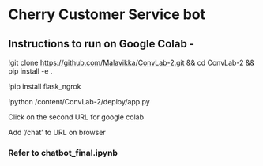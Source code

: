 # Cherry Customer Service bot
## Instructions to run on Google Colab - 

!git clone https://github.com/Malavikka/ConvLab-2.git && cd ConvLab-2 && pip install -e .

!pip install flask_ngrok

!python /content/ConvLab-2/deploy/app.py

Click on the second URL for google colab 

Add ‘/chat’ to URL on browser

### Refer to chatbot_final.ipynb
